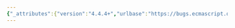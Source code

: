 ```yaml
---
{"_attributes":{"version":"4.4.4+","urlbase":"https://bugs.ecmascript.org/","maintainer":"dherman@mozilla.com"},"bug":{"bug_id":2263,"creation_ts":"2013-11-13 00:11:00 -0800","short_desc":"9.2.5: \"vale\"","delta_ts":"2014-06-02 12:13:16 -0700","product":"Draft for 6th Edition","component":"editorial issue","version":"Rev 22: January 20, 2014 Draft","rep_platform":"All","op_sys":"All","bug_status":"RESOLVED","resolution":"FIXED","priority":"Normal","bug_severity":"minor","everconfirmed":true,"reporter":{"uid":"jmdyck","name":"Michael Dyck"},"assigned_to":{"uid":"allen","name":"Allen Wirfs-Brock"},"long_desc":[{"commentid":6698,"comment_count":0,"who":{"uid":"jmdyck","name":"Michael Dyck"},"bug_when":"2013-11-13 00:11:52 -0800","thetext":"In 9.2.5 \"FunctionInitialise Abstract Operation\",\nstep 2 says:\n    Let strict be the vale of F’s [[Strict]] internal slot.\n\nChange \"vale\" to \"value\"."},{"commentid":6713,"comment_count":1,"who":{"uid":"allen","name":"Allen Wirfs-Brock"},"bug_when":"2013-11-13 16:34:04 -0800","thetext":"fixed in rev22 editor's draft"},{"commentid":7044,"comment_count":2,"who":{"uid":"allen","name":"Allen Wirfs-Brock"},"bug_when":"2014-01-27 10:02:54 -0800","thetext":"fixed in Rev22 (January 20, 2013) release"},{"commentid":7231,"comment_count":3,"who":{"uid":"jmdyck","name":"Michael Dyck"},"bug_when":"2014-02-09 20:19:29 -0800","thetext":"Nope, rev22 still says \"vale\"."},{"commentid":8475,"comment_count":4,"who":{"uid":"allen","name":"Allen Wirfs-Brock"},"bug_when":"2014-05-14 17:55:10 -0700","thetext":"fixed in rev25 editor's draft"},{"commentid":8831,"comment_count":5,"who":{"uid":"jmdyck","name":"Michael Dyck"},"bug_when":"2014-06-02 12:13:16 -0700","thetext":"confirmed fixed."}]}}
---
```


